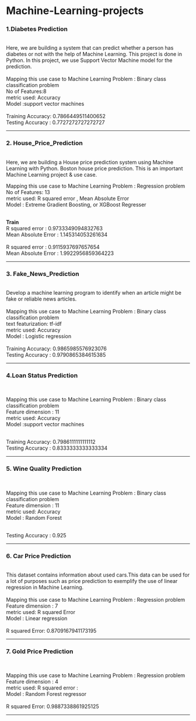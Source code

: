 # Machine-Learning-projects
<h3><b>1.Diabetes Prediction </b></h3>
<br>
Here, we are building a system that can predict whether a person has diabetes or not with the help of Machine Learning. This project is done in Python. In this project, we use Support Vector Machine model for the prediction. <br>
<br>
Mapping this use case to Machine Learning Problem : Binary class classification problem <br>
No of Features:8 <br>
metric used: Accuracy <br>
Model :support vector machines<br>

<br>
Training Accuracy: 0.7866449511400652<br>
Testing Accuracy : 0.7727272727272727
<hr>
<h3><b>2. House_Price_Prediction </b></h3>
<br>
Here, we are building a House price prediction system using Machine Learning with Python. Boston house price prediction. This is an important Machine Learning project & use case.
<br>

Mapping this use case to Machine Learning Problem : Regression problem <br>
No of Features: 13<br>
metric used: R squared error , Mean Absolute Error <br>
Model :  Extreme Gradient Boosting, or XGBoost Regresser <br>

<br>
<b>Train</b>
<br>
R squared error :  0.9733349094832763</br>
Mean Absolute Error :  1.145314053261634
<br>
<br>
R squared error : 0.9115937697657654</br>
Mean Absolute Error :  1.9922956859364223
<br>
<hr>
<h3><b>3. Fake_News_Prediction </b></h3>
<br>
Develop a machine learning program to identify when an article might be fake or reliable news articles.<br>
<br>
Mapping this use case to Machine Learning Problem : Binary class classification problem <br>
text featurization: tf-idf <br>
metric used: Accuracy <br>
Model :  Logistic regression <br>
<br>
Training Accuracy:  0.9865985576923076<br>
Testing Accuracy : 0.9790865384615385
<hr>
<h3><b> 4.Loan Status Prediction </b></h3>
<br>

Mapping this use case to Machine Learning Problem : Binary class classification problem <br>
Feature dimension : 11 <br>
metric used: Accuracy <br>
Model :support vector machines<br>

<br>
Training Accuracy:  0.7986111111111112<br>
Testing Accuracy :  0.8333333333333334
<hr>

<h3><b> 5. Wine Quality Prediction </b></h3>
<br>

Mapping this use case to Machine Learning Problem : Binary class classification problem <br>
Feature dimension : 11 <br>
metric used: Accuracy <br>
Model : Random Forest<br>

<br>
Testing Accuracy :  0.925
<hr>

<h3><b> 6. Car Price Prediction</b></h3>
<br>
This dataset contains information about used cars.This data can be used for a lot of purposes such as price prediction to exemplify the use of linear regression in Machine Learning.<br>
<br>
Mapping this use case to Machine Learning Problem : Regression problem <br>
Feature dimension : 7 <br>
metric used: R squared Error <br>
Model : Linear regression<br>

<br>
R squared Error:  0.8709167941173195
<hr>

<h3><b>7. Gold Price Prediction </b></h3>
<br>

Mapping this use case to Machine Learning Problem : Regression problem <br>
Feature dimension : 4 <br>
metric used: R squared error : <br>
Model : Random Forest regressor<br>
<br>
R squared Error: 0.9887338861925125
<hr>


